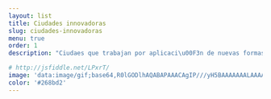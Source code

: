 ```yaml
---
layout: list
title: Ciudades innovadoras
slug: ciudades-innovadoras
menu: true
order: 1
description: "Ciudaes que trabajan por aplicaci\u00F3n de nuevas formas de desarrollo "

# http://jsfiddle.net/LPxrT/
image: 'data:image/gif;base64,R0lGODlhAQABAPAAACAgIP///yH5BAAAAAAALAAAAAABAAEAAAICRAEAOw=='
color: '#268bd2'
---
```

